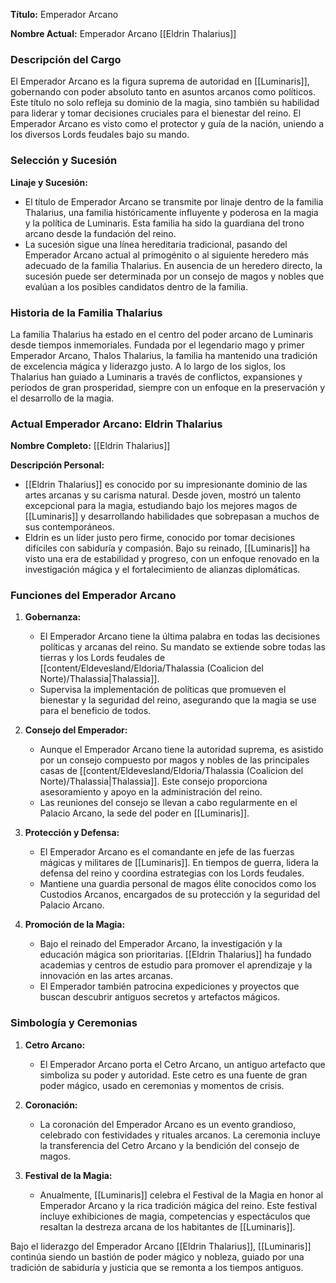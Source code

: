 **Título:** Emperador Arcano

**Nombre Actual:** Emperador Arcano [[Eldrin Thalarius]]

### Descripción del Cargo

El Emperador Arcano es la figura suprema de autoridad en [[Luminaris]], gobernando con poder absoluto tanto en asuntos arcanos como políticos. Este título no solo refleja su dominio de la magia, sino también su habilidad para liderar y tomar decisiones cruciales para el bienestar del reino. El Emperador Arcano es visto como el protector y guía de la nación, uniendo a los diversos Lords feudales bajo su mando.

### Selección y Sucesión

**Linaje y Sucesión:**

- El título de Emperador Arcano se transmite por linaje dentro de la familia Thalarius, una familia históricamente influyente y poderosa en la magia y la política de Luminaris. Esta familia ha sido la guardiana del trono arcano desde la fundación del reino.
- La sucesión sigue una línea hereditaria tradicional, pasando del Emperador Arcano actual al primogénito o al siguiente heredero más adecuado de la familia Thalarius. En ausencia de un heredero directo, la sucesión puede ser determinada por un consejo de magos y nobles que evalúan a los posibles candidatos dentro de la familia.

### Historia de la Familia Thalarius

La familia Thalarius ha estado en el centro del poder arcano de Luminaris desde tiempos inmemoriales. Fundada por el legendario mago y primer Emperador Arcano, Thalos Thalarius, la familia ha mantenido una tradición de excelencia mágica y liderazgo justo. A lo largo de los siglos, los Thalarius han guiado a Luminaris a través de conflictos, expansiones y períodos de gran prosperidad, siempre con un enfoque en la preservación y el desarrollo de la magia.

### Actual Emperador Arcano: Eldrin Thalarius

**Nombre Completo:** [[Eldrin Thalarius]]

**Descripción Personal:**

- [[Eldrin Thalarius]] es conocido por su impresionante dominio de las artes arcanas y su carisma natural. Desde joven, mostró un talento excepcional para la magia, estudiando bajo los mejores magos de [[Luminaris]] y desarrollando habilidades que sobrepasan a muchos de sus contemporáneos.
- Eldrin es un líder justo pero firme, conocido por tomar decisiones difíciles con sabiduría y compasión. Bajo su reinado, [[Luminaris]] ha visto una era de estabilidad y progreso, con un enfoque renovado en la investigación mágica y el fortalecimiento de alianzas diplomáticas.

### Funciones del Emperador Arcano

1. **Gobernanza:**
    
    - El Emperador Arcano tiene la última palabra en todas las decisiones políticas y arcanas del reino. Su mandato se extiende sobre todas las tierras y los Lords feudales de [[content/Eldevesland/Eldoria/Thalassia (Coalicion del Norte)/Thalassia|Thalassia]].
    - Supervisa la implementación de políticas que promueven el bienestar y la seguridad del reino, asegurando que la magia se use para el beneficio de todos.
2. **Consejo del Emperador:**
    
    - Aunque el Emperador Arcano tiene la autoridad suprema, es asistido por un consejo compuesto por magos y nobles de las principales casas de [[content/Eldevesland/Eldoria/Thalassia (Coalicion del Norte)/Thalassia|Thalassia]]. Este consejo proporciona asesoramiento y apoyo en la administración del reino.
    - Las reuniones del consejo se llevan a cabo regularmente en el Palacio Arcano, la sede del poder en [[Luminaris]].
3. **Protección y Defensa:**
    
    - El Emperador Arcano es el comandante en jefe de las fuerzas mágicas y militares de [[Luminaris]]. En tiempos de guerra, lidera la defensa del reino y coordina estrategias con los Lords feudales.
    - Mantiene una guardia personal de magos élite conocidos como los Custodios Arcanos, encargados de su protección y la seguridad del Palacio Arcano.
4. **Promoción de la Magia:**
    
    - Bajo el reinado del Emperador Arcano, la investigación y la educación mágica son prioritarias. [[Eldrin Thalarius]] ha fundado academias y centros de estudio para promover el aprendizaje y la innovación en las artes arcanas.
    - El Emperador también patrocina expediciones y proyectos que buscan descubrir antiguos secretos y artefactos mágicos.

### Simbología y Ceremonias

1. **Cetro Arcano:**
    
    - El Emperador Arcano porta el Cetro Arcano, un antiguo artefacto que simboliza su poder y autoridad. Este cetro es una fuente de gran poder mágico, usado en ceremonias y momentos de crisis.
2. **Coronación:**
    
    - La coronación del Emperador Arcano es un evento grandioso, celebrado con festividades y rituales arcanos. La ceremonia incluye la transferencia del Cetro Arcano y la bendición del consejo de magos.
3. **Festival de la Magia:**
    
    - Anualmente, [[Luminaris]] celebra el Festival de la Magia en honor al Emperador Arcano y la rica tradición mágica del reino. Este festival incluye exhibiciones de magia, competencias y espectáculos que resaltan la destreza arcana de los habitantes de [[Luminaris]].

Bajo el liderazgo del Emperador Arcano [[Eldrin Thalarius]], [[Luminaris]] continúa siendo un bastión de poder mágico y nobleza, guiado por una tradición de sabiduría y justicia que se remonta a los tiempos antiguos.
